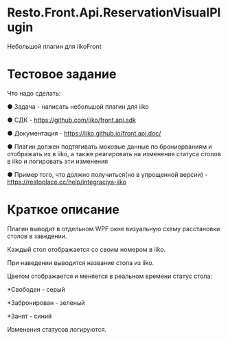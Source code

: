 # Resto.Front.Api.ReservationVisualPlugin
Небольшой плагин для iikoFront
# Тестовое задание
Что надо сделать:

● Задача - написать небольшой плагин для iiko

● СДК - https://github.com/iiko/front.api.sdk

● Документация - https://iiko.github.io/front.api.doc/

● Плагин должен подтягивать моковые данные по брониорваниям и
отображать их в iiko, а также реагировать на изменения статуса столов в
iiko и логировать эти изменения

● Пример того, что должно получиться(но в упрощенной версии) -
https://restoplace.cc/help/integraciya-iiko
# Краткое описание
Плагин выводит в отдельном WPF окне визуальную схему расстановки столов в заведении.

Каждый стол отображается со своим номером в iiko.

При наведении выводится название стола из iiko.

Цветом отображается и меняется в реальном времени статус стола: 

*Свободен - серый

*Забронирован - зеленый

*Занят - синий

Изменения статусов логируются.
